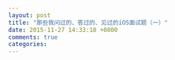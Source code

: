 ```yaml
---
layout: post
title: "那些我问过的、答过的、见过的iOS面试题（一）"
date: 2015-11-27 14:33:18 +0800
comments: true
categories: 
---
```

